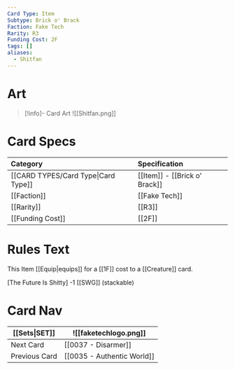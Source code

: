 ```yaml
---
Card Type: Item
Subtype: Brick o' Brack
Faction: Fake Tech
Rarity: R3
Funding Cost: 2F
tags: []
aliases:
  - Shitfan
---
```

# Art

> [!info]- Card Art
> ![[Shitfan.png]]

# Card Specs

| Category | Specification| 
| :--- | :--- |
| [[CARD TYPES/Card Type\|Card Type]] | [[Item]] - [[Brick o' Brack]] |  
| [[Faction]] | [[Fake Tech]] |  
| [[Rarity]] | [[R3]] |  
| [[Funding Cost]] | [[2F]] |  

# Rules Text  

This Item [[Equip|equips]] for a [[1F]] cost to a [[Creature]] card.  

[The Future Is Shitty] -1 [[SWG]] (stackable)  

# Card Nav

| [[Sets\|SET]]           | ![[faketechlogo.png]]          |
| ------------- | ------------------------------ |
| Next Card     | [[0037 - Disarmer]] |
| Previous Card | [[0035 - Authentic World]]         |


